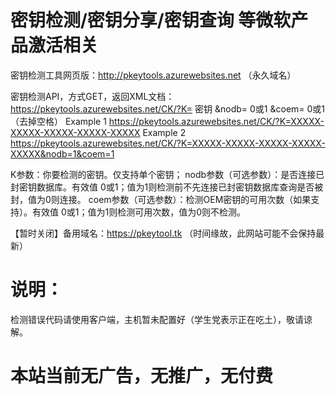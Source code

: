 # 密钥检测/密钥分享/密钥查询 等微软产品激活相关

密钥检测工具网页版：http://pkeytools.azurewebsites.net （永久域名）


密钥检测API，方式GET，返回XML文档：https://pkeytools.azurewebsites.net/CK/?K= 密钥 &nodb= 0或1 &coem= 0或1   （去掉空格）
Example 1 https://pkeytools.azurewebsites.net/CK/?K=XXXXX-XXXXX-XXXXX-XXXXX-XXXXX
Example 2 https://pkeytools.azurewebsites.net/CK/?K=XXXXX-XXXXX-XXXXX-XXXXX-XXXXX&nodb=1&coem=1

K参数：你要检测的密钥。仅支持单个密钥；
nodb参数（可选参数）：是否连接已封密钥数据库。有效值 0或1；值为1则检测前不先连接已封密钥数据库查询是否被封，值为0则连接。
coem参数（可选参数）：检测OEM密钥的可用次数（如果支持）。有效值 0或1；值为1则检测可用次数，值为0则不检测。


【暂时关闭】备用域名：https://pkeytool.tk （时间缘故，此网站可能不会保持最新）

# 说明：
检测错误代码请使用客户端，主机暂未配置好（学生党表示正在吃土），敬请谅解。
# 本站当前无广告，无推广，无付费 

